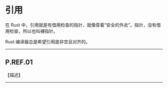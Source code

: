 # 引用

在 Rust 中，引用就是有借用检查的指针，就像穿着“安全的外衣”。指针，没有借用检查，所以也叫裸指针。

Rust 编译器总是希望引用是非空且对齐的。

---

## P.REF.01 

【描述】







---

